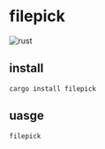 # filepick

![rust](https://img.shields.io/badge/Rust-000000?logo=rust&labelColor=263238)

## install

`cargo install filepick`

## uasge

`filepick`
